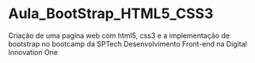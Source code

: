 # Aula_BootStrap_HTML5_CSS3
Criação de uma pagina web com html5, css3 e a implementação de bootstrap no bootcamp da SPTech Desenvolvimento Front-end na Digital Innovation One
